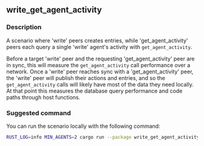 ## write_get_agent_activity

### Description

A scenario where 'write' peers creates entries, while 'get_agent_activity' peers each query a single 'write' agent's activity with `get_agent_activity`.

Before a target 'write' peer and the requesting 'get_agent_activity' peer are in sync, this will measure the `get_agent_activity` call performance over a network. Once a 'write' peer reaches sync with a 'get_agent_activity' peer, the 'write' peer will publish their actions and entries, and so the `get_agent_activity` calls will likely have most of the data they need locally. At that point this measures the database query performance and code paths through host functions.

### Suggested command

You can run the scenario locally with the following command:

```bash
RUST_LOG=info MIN_AGENTS=2 cargo run --package write_get_agent_activity -- --agents 2 --behaviour write:1 --behaviour get_agent_activity:1 --duration 60
```
